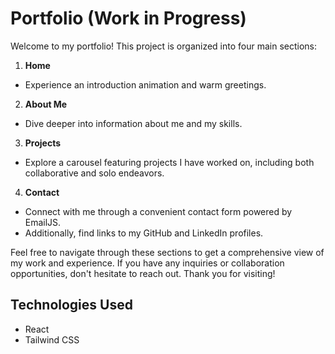 # Portfolio (Work in Progress)

Welcome to my portfolio! This project is organized into four main sections:

1.  **Home**

- Experience an introduction animation and warm greetings.

2.  **About Me**

- Dive deeper into information about me and my skills.

3.  **Projects**

- Explore a carousel featuring projects I have worked on, including both collaborative and solo endeavors.

4.  **Contact**

- Connect with me through a convenient contact form powered by EmailJS. 
- Additionally, find links to my GitHub and LinkedIn profiles.

Feel free to navigate through these sections to get a comprehensive view of my work and experience. If you have any inquiries or collaboration opportunities, don't hesitate to reach out. Thank you for visiting!

## Technologies Used

- React
- Tailwind CSS

